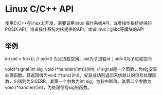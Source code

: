 # Linux C/C++ API
使用C/C++在linux上开发，需要调用linux 操作系统API，或者操作系统提供的POSIX API，或者操作系统内核提供的API，或者linux上glibc等模块的API

## 举例
int pid = fork(); // pid>0 为父进程空间，pid为子进程id；pid=0为子进程空间

void(*signal(int sig, void (*handler)(int)))(int); // signal是一个函数，为sig安装处理函数。其返回值为void (*func)(int)，安装成功则返回系统默认的信号处理函数，出错则为SIGERR。其第一个参数为int sig，为软中断值。其第二个参数为void (*handler)(int)，为处理信号sig的函数。
